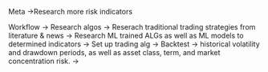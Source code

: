 Meta
    ->Research more risk indicators 

Workflow 
    -> Research algos
        -> Reserach traditional trading strategies from literature & news 
        -> Research ML trained ALGs as well as ML models to determined indicators
    -> Set up trading alg
        -> Backtest 
            -> historical volatility and drawdown periods, as well as asset class, term, and market concentration risk.
        ->

